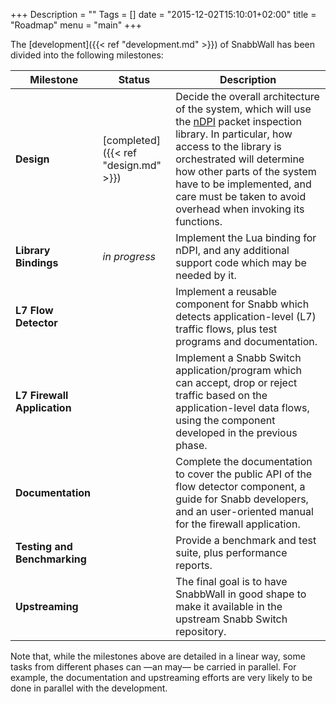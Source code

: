 +++
Description = ""
Tags = []
date = "2015-12-02T15:10:01+02:00"
title = "Roadmap"
menu = "main"
+++

The [development]({{< ref "development.md" >}}) of <span class="appname">SnabbWall</span> has been divided into the following milestones:

Milestone | Status | Description
----------|--------|--------------------------
**Design** | [completed]({{< ref "design.md" >}}) | Decide the overall architecture of the system, which will use the [nDPI](http://www.ntop.org/products/deep-packet-inspection/ndpi/) packet inspection library. In particular, how access to the library is orchestrated will determine how other parts of the system have to be implemented, and care must be taken to avoid overhead when invoking its functions.
**Library Bindings** | *in&nbsp;progress* | Implement the Lua binding for nDPI, and any additional support code which may be needed by it.
**L7 Flow Detector** | | Implement a reusable component for Snabb which detects application-level (L7) traffic flows, plus test programs and documentation.
**L7 Firewall Application** | | Implement a Snabb Switch application/program which can accept, drop or reject traffic based on the application-level data flows, using the component developed in the previous phase.
**Documentation** | | Complete the documentation to cover the public API of the flow detector component, a guide for Snabb developers, and an user-oriented manual for the firewall application.
**Testing and Benchmarking** | | Provide a benchmark and test suite, plus performance reports.
**Upstreaming** | | The final goal is to have SnabbWall in good shape to make it available in the upstream Snabb Switch repository.

Note that, while the milestones above are detailed in a linear way, some tasks from different phases can —an may— be carried in parallel. For example, the documentation and upstreaming efforts are very likely to be done in parallel with the development. 
